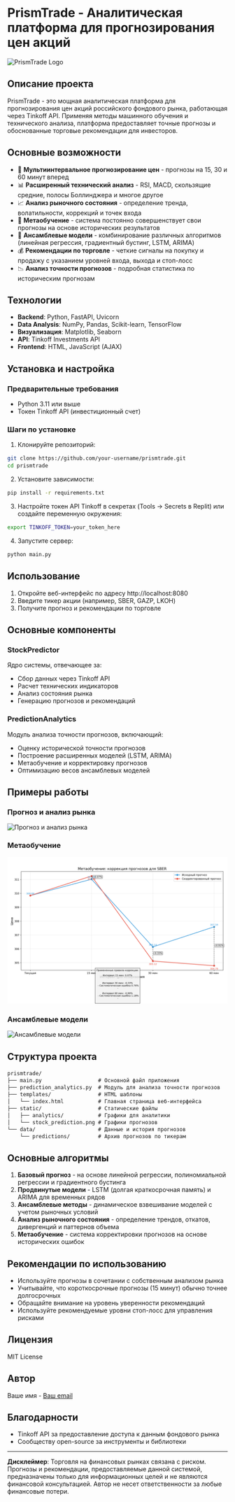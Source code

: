 
# PrismTrade - Аналитическая платформа для прогнозирования цен акций

![PrismTrade Logo](static/stock_prediction.png)

## Описание проекта

PrismTrade - это мощная аналитическая платформа для прогнозирования цен акций российского фондового рынка, работающая через Tinkoff API. Применяя методы машинного обучения и технического анализа, платформа предоставляет точные прогнозы и обоснованные торговые рекомендации для инвесторов.

## Основные возможности

- 🔮 **Мультиинтервальное прогнозирование цен** - прогнозы на 15, 30 и 60 минут вперед
- 📊 **Расширенный технический анализ** - RSI, MACD, скользящие средние, полосы Боллинджера и многое другое
- 📈 **Анализ рыночного состояния** - определение тренда, волатильности, коррекций и точек входа
- 🧠 **Метаобучение** - система постоянно совершенствует свои прогнозы на основе исторических результатов
- 🤖 **Ансамблевые модели** - комбинирование различных алгоритмов (линейная регрессия, градиентный бустинг, LSTM, ARIMA)
- 💰 **Рекомендации по торговле** - четкие сигналы на покупку и продажу с указанием уровней входа, выхода и стоп-лосс
- 📉 **Анализ точности прогнозов** - подробная статистика по историческим прогнозам

## Технологии

- **Backend**: Python, FastAPI, Uvicorn
- **Data Analysis**: NumPy, Pandas, Scikit-learn, TensorFlow
- **Визуализация**: Matplotlib, Seaborn
- **API**: Tinkoff Investments API
- **Frontend**: HTML, JavaScript (AJAX)

## Установка и настройка

### Предварительные требования

- Python 3.11 или выше
- Токен Tinkoff API (инвестиционный счет)

### Шаги по установке

1. Клонируйте репозиторий:
```bash
git clone https://github.com/your-username/prismtrade.git
cd prismtrade
```

2. Установите зависимости:
```bash
pip install -r requirements.txt
```

3. Настройте токен API Tinkoff в секретах (Tools -> Secrets в Replit) или создайте переменную окружения:
```bash
export TINKOFF_TOKEN=your_token_here
```

4. Запустите сервер:
```bash
python main.py
```

## Использование

1. Откройте веб-интерфейс по адресу http://localhost:8080
2. Введите тикер акции (например, SBER, GAZP, LKOH)
3. Получите прогноз и рекомендации по торговле

## Основные компоненты

### StockPredictor

Ядро системы, отвечающее за:
- Сбор данных через Tinkoff API
- Расчет технических индикаторов
- Анализ состояния рынка
- Генерацию прогнозов и рекомендаций

### PredictionAnalytics

Модуль анализа точности прогнозов, включающий:
- Оценку исторической точности прогнозов
- Построение расширенных моделей (LSTM, ARIMA)
- Метаобучение и корректировку прогнозов
- Оптимизацию весов ансамблевых моделей

## Примеры работы

### Прогноз и анализ рынка
![Прогноз и анализ рынка](static/stock_prediction.png)

### Метаобучение
![Метаобучение](static/analytics/SBER_meta_learning_corrections.png)

### Ансамблевые модели
![Ансамблевые модели](static/analytics/SBER_model_comparison.png)

## Структура проекта

```
prismtrade/
├── main.py                  # Основной файл приложения
├── prediction_analytics.py  # Модуль для анализа точности прогнозов  
├── templates/               # HTML шаблоны
│   └── index.html           # Главная страница веб-интерфейса
├── static/                  # Статические файлы
│   ├── analytics/           # Графики для аналитики
│   └── stock_prediction.png # Графики прогнозов
└── data/                    # Данные и история прогнозов
    └── predictions/         # Архив прогнозов по тикерам
```

## Основные алгоритмы

1. **Базовый прогноз** - на основе линейной регрессии, полиномиальной регрессии и градиентного бустинга
2. **Продвинутые модели** - LSTM (долгая краткосрочная память) и ARIMA для временных рядов
3. **Ансамблевые методы** - динамическое взвешивание моделей с учетом рыночных условий
4. **Анализ рыночного состояния** - определение трендов, откатов, дивергенций и паттернов объема
5. **Метаобучение** - система корректировки прогнозов на основе исторических ошибок

## Рекомендации по использованию

- Используйте прогнозы в сочетании с собственным анализом рынка
- Учитывайте, что короткосрочные прогнозы (15 минут) обычно точнее долгосрочных
- Обращайте внимание на уровень уверенности рекомендаций
- Используйте рекомендуемые уровни стоп-лосс для управления рисками

## Лицензия

MIT License

## Автор

Ваше имя - [Ваш email](mailto:your.email@example.com)

## Благодарности

- Tinkoff API за предоставление доступа к данным фондового рынка
- Сообществу open-source за инструменты и библиотеки

---

**Дисклеймер**: Торговля на финансовых рынках связана с риском. Прогнозы и рекомендации, предоставляемые данной системой, предназначены только для информационных целей и не являются финансовой консультацией. Автор не несет ответственности за любые финансовые потери.
